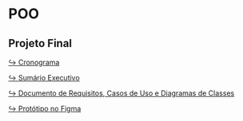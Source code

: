 # POO

## Projeto Final

[↪️ Cronograma](https://docs.google.com/spreadsheets/d/1iDXag8GC5zKA274nVaXTl9_iLjfOZUBxi0yt7-WL9eg/edit?usp=sharing)

[↪️ Sumário Executivo](https://docs.google.com/document/d/1ZsZ4ZXm6Tsu3TvLhqE-rAyaQJofuPXWB/edit?usp=sharing&ouid=100803375792258764610&rtpof=true&sd=true)

[↪️ Documento de Requisitos, Casos de Uso e Diagramas de Classes](https://docs.google.com/document/d/1utK9gNQ3AyfJgJfGmrtMDJo57YumShH7/edit?usp=sharing&ouid=100803375792258764610&rtpof=true&sd=true)

[↪️ Protótipo no Figma](https://www.figma.com/file/sEAJKtyVzHPgi28rwH8kDT/Prot%C3%B3tipo---ContaOvos-(Tassiane-Anzolin)?node-id=0%3A1)
